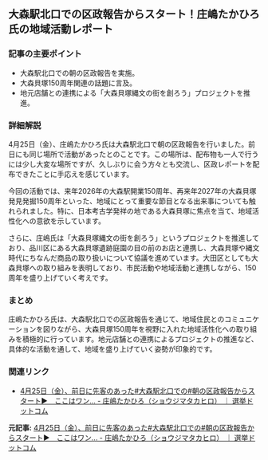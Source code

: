 ## 大森駅北口での区政報告からスタート！庄嶋たかひろ氏の地域活動レポート

### 記事の主要ポイント

* 大森駅北口での朝の区政報告を実施。
* 大森貝塚150周年関連の話題に言及。
* 地元店舗との連携による「大森貝塚縄文の街を創ろう」プロジェクトを推進。

### 詳細解説

4月25日（金）、庄嶋たかひろ氏は大森駅北口で朝の区政報告を行いました。前日にも同じ場所で活動があったとのことです。この場所は、配布物も一人で行うには少し大変な場所ですが、久しぶりに会う方々とも交流し、区政レポートを配布できたことに手応えを感じています。

今回の活動では、来年2026年の大森駅開業150周年、再来年2027年の大森貝塚発見発掘150周年といった、地域にとって重要な節目となる出来事についても触れられました。特に、日本考古学発祥の地である大森貝塚に焦点を当て、地域活性化への意欲を示しています。

さらに、庄嶋氏は「大森貝塚縄文の街を創ろう」というプロジェクトを推進しており、品川区にある大森貝塚遺跡庭園の目の前のお店と連携し、大森貝塚や縄文時代にちなんだ商品の取り扱いについて協議を進めています。大田区としても大森貝塚への取り組みを表明しており、市民活動や地域活動と連携しながら、150周年を盛り上げていく考えです。

### まとめ

庄嶋たかひろ氏は、大森駅北口での区政報告を通じて、地域住民とのコミュニケーションを図りながら、大森貝塚150周年を視野に入れた地域活性化への取り組みを積極的に行っています。地元店舗との連携によるプロジェクトの推進など、具体的な活動を通して、地域を盛り上げていく姿勢が印象的です。

### 関連リンク

* [4月25日（金）、前日に先客のあった#大森駅北口での#朝の区政報告からスタート▶️　ここはワン... - 庄嶋たかひろ（ショウジマタカヒロ） ｜ 選挙ドットコム](https://go2senkyo.com/articles/2024/04/25/103869.html)


**元記事:** [4月25日（金）、前日に先客のあった#大森駅北口での#朝の区政報告からスタート▶️　ここはワン... - 庄嶋たかひろ（ショウジマタカヒロ） ｜ 選挙ドットコム](https://go2senkyo.com/seijika/174577/posts/1093581)